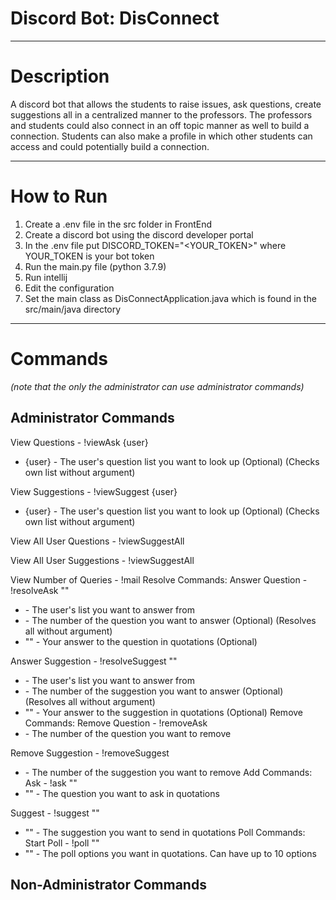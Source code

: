 Discord Bot: DisConnect<a name="TOP"></a>
===================

- - - - 
# Description #

A discord bot that allows the students to raise issues, ask questions, create suggestions all in a centralized manner to the professors. The professors and students could also connect in an off topic manner as well to build a connection. Students can also make a profile in which other students can access and could potentially build a connection.

- - - - 
# How to Run #
1. Create a .env file in the src folder in FrontEnd
2. Create a discord bot using the discord developer portal
3. In the .env file put DISCORD_TOKEN="<YOUR_TOKEN>" where YOUR_TOKEN is your bot token
4. Run the main.py file (python 3.7.9)
5. Run intellij 
6. Edit the configuration 
7. Set the main class as DisConnectApplication.java which is found in the src/main/java directory

- - - - 
# Commands #
_(note that the only the administrator can use administrator commands)_
## Administrator Commands ##
View Questions - !viewAsk {user}
 - {user} - The user's question list you want to look up (Optional) (Checks own list without argument)

View Suggestions - !viewSuggest {user}
 - {user} -  The user's question list you want to look up (Optional) (Checks own list without argument)

View All User Questions - !viewSuggestAll

View All User Suggestions - !viewSuggestAll

View Number of Queries - !mail
Resolve Commands:
Answer Question - !resolveAsk <user> <index> "<message>"
 - <user> - The user's list you want to answer from
 - <index> - The number of the question you want to answer (Optional) (Resolves all without argument)
 - "<message>" - Your answer to the question in quotations (Optional)

Answer Suggestion - !resolveSuggest <user> <index> "<message>"
 - <user> - The user's list you want to answer from
 - <index> - The number of the suggestion you want to answer (Optional) (Resolves all without argument)
 - "<message>" - Your answer to the suggestion in quotations (Optional)
Remove Commands:
Remove Question - !removeAsk <index>
 - <index> - The number of the question you want to remove

Remove Suggestion - !removeSuggest <index>
 - <index> - The number of the suggestion you want to remove
Add Commands:
Ask - !ask "<message>"
 - "<message>" - The question you want to ask in quotations

Suggest - !suggest "<message>"
 - "<message>" - The suggestion you want to send in quotations
Poll Commands:
Start Poll - !poll "<options>"
 - "<options>" - The poll options you want in quotations. Can have up to 10 options

## Non-Administrator Commands ##

